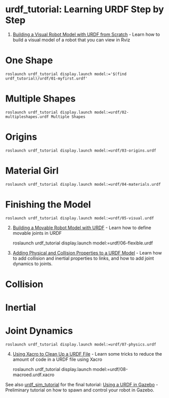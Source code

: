# urdf_tutorial: Learning URDF Step by Step

 1. [Building a Visual Robot Model with URDF from Scratch](https://wiki.ros.org/urdf/Tutorials/Building%20a%20Visual%20Robot%20Model%20with%20URDF%20from%20Scratch) - Learn how to build a visual model of a robot that you can view in Rviz

# One Shape
    roslaunch urdf_tutorial display.launch model:='$(find urdf_tutorial)/urdf/01-myfirst.urdf'
# Multiple Shapes
    roslaunch urdf_tutorial display.launch model:=urdf/02-multipleshapes.urdf Multiple Shapes
# Origins
    roslaunch urdf_tutorial display.launch model:=urdf/03-origins.urdf 
# Material Girl
    roslaunch urdf_tutorial display.launch model:=urdf/04-materials.urdf
# Finishing the Model
    roslaunch urdf_tutorial display.launch model:=urdf/05-visual.urdf

 2. [Building a Movable Robot Model with URDF](https://wiki.ros.org/urdf/Tutorials/Building%20a%20Movable%20Robot%20Model%20with%20URDF) - Learn how to define movable joints in URDF

    roslaunch urdf_tutorial display.launch model:=urdf/06-flexible.urdf

 3. [Adding Physical and Collision Properties to a URDF Model](https://wiki.ros.org/urdf/Tutorials/Adding%20Physical%20and%20Collision%20Properties%20to%20a%20URDF%20Model) - Learn how to add collision and inertial properties to links, and how to add joint dynamics to joints.

# Collision
# Inertial
# Joint Dynamics
    roslaunch urdf_tutorial display.launch model:=urdf/07-physics.urdf

 4. [Using Xacro to Clean Up a URDF File](https://wiki.ros.org/urdf/Tutorials/Using%20Xacro%20to%20Clean%20Up%20a%20URDF%20File) - Learn some tricks to reduce the amount of code in a URDF file using Xacro
    
    roslaunch urdf_tutorial display.launch model:=urdf/08-macroed.urdf.xacro


See also [urdf_sim_tutorial](https://github.com/ros/urdf_sim_tutorial) for the final tutorial: [Using a URDF in Gazebo](https://wiki.ros.org/urdf/Tutorials/Using%20a%20URDF%20in%20Gazebo) - Preliminary tutorial on how to spawn and control your robot in Gazebo.
